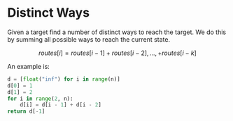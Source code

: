 # Distinct Ways

Given a target find a number of distinct ways to reach the target. We do this by summing all possible ways to reach the current state.

$$
routes[i] = routes[i-1] + routes[i-2], ... , + routes[i-k]
$$

An example is:

```python
d = [float("inf") for i in range(n)]
d[0] = 1
d[1] = 2
for i in range(2, n):
    d[i] = d[i - 1] + d[i - 2]
return d[-1]
```





